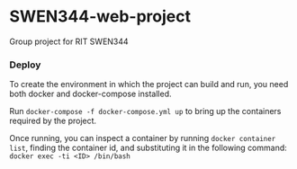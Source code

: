 # SWEN344-web-project
Group project for RIT SWEN344


### Deploy

To create the environment in which the project can build and run, you need both docker and docker-compose installed.

Run `docker-compose -f docker-compose.yml up` to bring up the containers required by the project.

Once running, you can inspect a container by running `docker container list`, finding the container id, and substituting it in the following command: `docker exec -ti <ID> /bin/bash`

